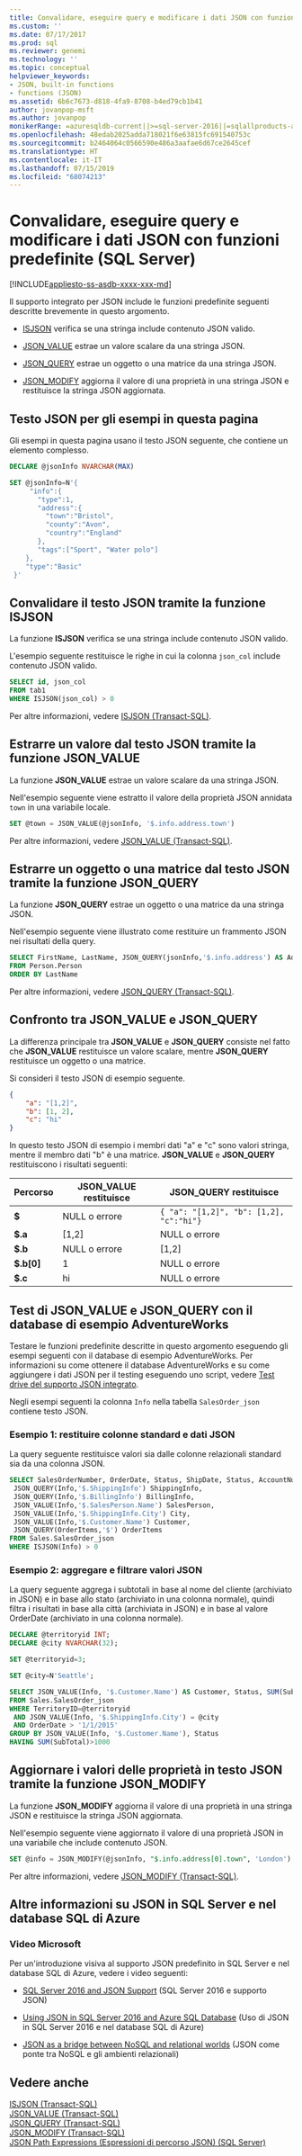 ```yaml
---
title: Convalidare, eseguire query e modificare i dati JSON con funzioni predefinite (SQL Server) | Microsoft Docs
ms.custom: ''
ms.date: 07/17/2017
ms.prod: sql
ms.reviewer: genemi
ms.technology: ''
ms.topic: conceptual
helpviewer_keywords:
- JSON, built-in functions
- functions (JSON)
ms.assetid: 6b6c7673-d818-4fa9-8708-b4ed79cb1b41
author: jovanpop-msft
ms.author: jovanpop
monikerRange: =azuresqldb-current||>=sql-server-2016||=sqlallproducts-allversions||>=sql-server-linux-2017||=azuresqldb-mi-current
ms.openlocfilehash: 48edab2025adda718021f6e63815fc691540753c
ms.sourcegitcommit: b2464064c0566590e486a3aafae6d67ce2645cef
ms.translationtype: HT
ms.contentlocale: it-IT
ms.lasthandoff: 07/15/2019
ms.locfileid: "68074213"
---
```

# <a name="validate-query-and-change-json-data-with-built-in-functions-sql-server"></a>Convalidare, eseguire query e modificare i dati JSON con funzioni predefinite (SQL Server)
[!INCLUDE[appliesto-ss-asdb-xxxx-xxx-md](../../includes/appliesto-ss-asdb-xxxx-xxx-md.md)]

Il supporto integrato per JSON include le funzioni predefinite seguenti descritte brevemente in questo argomento.  
  
-   [ISJSON](#ISJSON) verifica se una stringa include contenuto JSON valido.  
  
-   [JSON_VALUE](#VALUE) estrae un valore scalare da una stringa JSON.  
  
-   [JSON_QUERY](#QUERY) estrae un oggetto o una matrice da una stringa JSON.  
  
-   [JSON_MODIFY](#MODIFY) aggiorna il valore di una proprietà in una stringa JSON e restituisce la stringa JSON aggiornata.  
 
## <a name="json-text-for-the-examples-on-this-page"></a>Testo JSON per gli esempi in questa pagina
Gli esempi in questa pagina usano il testo JSON seguente, che contiene un elemento complesso.

```sql 
DECLARE @jsonInfo NVARCHAR(MAX)

SET @jsonInfo=N'{  
     "info":{    
       "type":1,  
       "address":{    
         "town":"Bristol",  
         "county":"Avon",  
         "country":"England"  
       },  
       "tags":["Sport", "Water polo"]  
    },  
    "type":"Basic"  
 }' 
``` 

##  <a name="ISJSON"></a> Convalidare il testo JSON tramite la funzione ISJSON  
 La funzione **ISJSON** verifica se una stringa include contenuto JSON valido.  
  
L'esempio seguente restituisce le righe in cui la colonna `json_col` include contenuto JSON valido.  
  
```sql  
SELECT id, json_col
FROM tab1
WHERE ISJSON(json_col) > 0 
```  

Per altre informazioni, vedere [ISJSON &#40;Transact-SQL&#41;](../../t-sql/functions/isjson-transact-sql.md).  
  
##  <a name="VALUE"></a> Estrarre un valore dal testo JSON tramite la funzione JSON_VALUE  
La funzione **JSON_VALUE** estrae un valore scalare da una stringa JSON.  
  
Nell'esempio seguente viene estratto il valore della proprietà JSON annidata `town` in una variabile locale.  
  
```sql  
SET @town = JSON_VALUE(@jsonInfo, '$.info.address.town')  
```  
  
Per altre informazioni, vedere [JSON_VALUE &#40;Transact-SQL&#41;](../../t-sql/functions/json-value-transact-sql.md).  
  
##  <a name="QUERY"></a> Estrarre un oggetto o una matrice dal testo JSON tramite la funzione JSON_QUERY  
La funzione **JSON_QUERY** estrae un oggetto o una matrice da una stringa JSON.  
 
Nell'esempio seguente viene illustrato come restituire un frammento JSON nei risultati della query.  
  
```sql  
SELECT FirstName, LastName, JSON_QUERY(jsonInfo,'$.info.address') AS Address
FROM Person.Person
ORDER BY LastName
```  
  
Per altre informazioni, vedere [JSON_QUERY &#40;Transact-SQL&#41;](../../t-sql/functions/json-query-transact-sql.md).  
  
##  <a name="JSONCompare"></a> Confronto tra JSON_VALUE e JSON_QUERY  
La differenza principale tra **JSON_VALUE** e **JSON_QUERY** consiste nel fatto che **JSON_VALUE** restituisce un valore scalare, mentre **JSON_QUERY** restituisce un oggetto o una matrice.  
  
Si consideri il testo JSON di esempio seguente.  
  
```json  
{
    "a": "[1,2]",
    "b": [1, 2],
    "c": "hi"
}  
```  
  
In questo testo JSON di esempio i membri dati "a" e "c" sono valori stringa, mentre il membro dati "b" è una matrice. **JSON_VALUE** e **JSON_QUERY** restituiscono i risultati seguenti:  
  
|Percorso|**JSON_VALUE** restituisce|**JSON_QUERY** restituisce|  
|-----------|-----------------------------|-----------------------------|  
|**$**|NULL o errore|`{ "a": "[1,2]", "b": [1,2], "c":"hi"}`|  
|**$.a**|[1,2]|NULL o errore|  
|**$.b**|NULL o errore|[1,2]|  
|**$.b[0]**|1|NULL o errore|  
|**$.c**|hi|NULL o errore|  
  
## <a name="test-jsonvalue-and-jsonquery-with-the-adventureworks-sample-database"></a>Test di JSON_VALUE e JSON_QUERY con il database di esempio AdventureWorks  
Testare le funzioni predefinite descritte in questo argomento eseguendo gli esempi seguenti con il database di esempio AdventureWorks. Per informazioni su come ottenere il database AdventureWorks e su come aggiungere i dati JSON per il testing eseguendo uno script, vedere [Test drive del supporto JSON integrato](json-data-sql-server.md#test-drive-built-in-json-support-with-the-adventureworks-sample-database).
  
Negli esempi seguenti la colonna `Info` nella tabella `SalesOrder_json` contiene testo JSON.  
  
### <a name="example-1---return-both-standard-columns-and-json-data"></a>Esempio 1: restituire colonne standard e dati JSON  
La query seguente restituisce valori sia dalle colonne relazionali standard sia da una colonna JSON.  
  
```sql  
SELECT SalesOrderNumber, OrderDate, Status, ShipDate, Status, AccountNumber, TotalDue,
 JSON_QUERY(Info,'$.ShippingInfo') ShippingInfo,
 JSON_QUERY(Info,'$.BillingInfo') BillingInfo,
 JSON_VALUE(Info,'$.SalesPerson.Name') SalesPerson,
 JSON_VALUE(Info,'$.ShippingInfo.City') City,
 JSON_VALUE(Info,'$.Customer.Name') Customer,
 JSON_QUERY(OrderItems,'$') OrderItems
FROM Sales.SalesOrder_json
WHERE ISJSON(Info) > 0
```  
  
### <a name="example-2--aggregate-and-filter-json-values"></a>Esempio 2: aggregare e filtrare valori JSON  
La query seguente aggrega i subtotali in base al nome del cliente (archiviato in JSON) e in base allo stato (archiviato in una colonna normale), quindi filtra i risultati in base alla città (archiviata in JSON) e in base al valore OrderDate (archiviato in una colonna normale).  
  
```sql  
DECLARE @territoryid INT;
DECLARE @city NVARCHAR(32);

SET @territoryid=3;

SET @city=N'Seattle';

SELECT JSON_VALUE(Info, '$.Customer.Name') AS Customer, Status, SUM(SubTotal) AS Total
FROM Sales.SalesOrder_json
WHERE TerritoryID=@territoryid
 AND JSON_VALUE(Info, '$.ShippingInfo.City') = @city
 AND OrderDate > '1/1/2015'
GROUP BY JSON_VALUE(Info, '$.Customer.Name'), Status
HAVING SUM(SubTotal)>1000
```  
  
##  <a name="MODIFY"></a> Aggiornare i valori delle proprietà in testo JSON tramite la funzione JSON_MODIFY  
La funzione **JSON_MODIFY** aggiorna il valore di una proprietà in una stringa JSON e restituisce la stringa JSON aggiornata.  
  
Nell'esempio seguente viene aggiornato il valore di una proprietà JSON in una variabile che include contenuto JSON.  
  
```sql  
SET @info = JSON_MODIFY(@jsonInfo, "$.info.address[0].town", 'London')    
```  
  
 Per altre informazioni, vedere [JSON_MODIFY &#40;Transact-SQL&#41;](../../t-sql/functions/json-modify-transact-sql.md).  
  
## <a name="learn-more-about-json-in-sql-server-and-azure-sql-database"></a>Altre informazioni su JSON in SQL Server e nel database SQL di Azure  
  
### <a name="microsoft-videos"></a>Video Microsoft

Per un'introduzione visiva al supporto JSON predefinito in SQL Server e nel database SQL di Azure, vedere i video seguenti:

-   [SQL Server 2016 and JSON Support](https://channel9.msdn.com/Shows/Data-Exposed/SQL-Server-2016-and-JSON-Support) (SQL Server 2016 e supporto JSON)

-   [Using JSON in SQL Server 2016 and Azure SQL Database](https://channel9.msdn.com/Shows/Data-Exposed/Using-JSON-in-SQL-Server-2016-and-Azure-SQL-Database) (Uso di JSON in SQL Server 2016 e nel database SQL di Azure)

-   [JSON as a bridge between NoSQL and relational worlds](https://channel9.msdn.com/events/DataDriven/SQLServer2016/JSON-as-a-bridge-betwen-NoSQL-and-relational-worlds) (JSON come ponte tra NoSQL e gli ambienti relazionali)
  
## <a name="see-also"></a>Vedere anche  
 [ISJSON &#40;Transact-SQL&#41;](../../t-sql/functions/isjson-transact-sql.md)   
 [JSON_VALUE &#40;Transact-SQL&#41;](../../t-sql/functions/json-value-transact-sql.md)   
 [JSON_QUERY &#40;Transact-SQL&#41;](../../t-sql/functions/json-query-transact-sql.md)   
 [JSON_MODIFY &#40;Transact-SQL&#41;](../../t-sql/functions/json-modify-transact-sql.md)   
 [JSON Path Expressions (Espressioni di percorso JSON) &#40;SQL Server&#41;](../../relational-databases/json/json-path-expressions-sql-server.md)  
  
  
